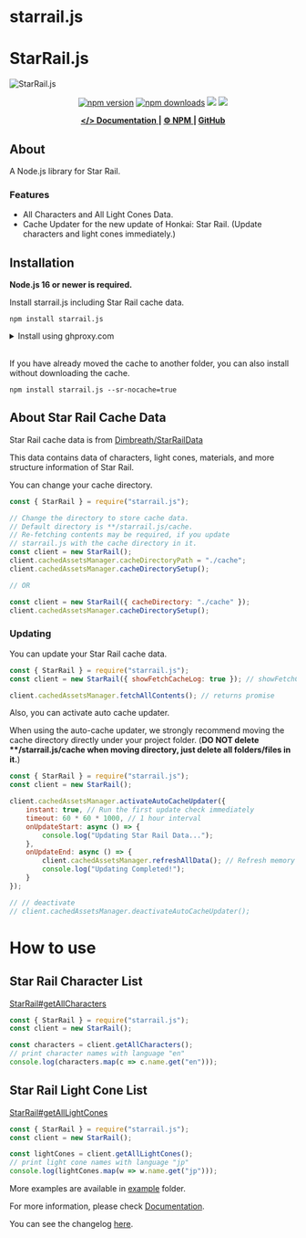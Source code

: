 # starrail.js


# StarRail.js

![StarRail.js](https://github.com/yuko1101/starrail.js/blob/main/docs/static/img/starrail-social-card.png?raw=true)

<div align="center">
	<p>
		<a href="https://www.npmjs.com/package/starrail.js"><img src="https://img.shields.io/npm/v/starrail.js.svg?maxAge=3600" alt="npm version" /></a>
		<a href="https://www.npmjs.com/package/starrail.js"><img src="https://img.shields.io/npm/dt/starrail.js.svg?maxAge=3600" alt="npm downloads" /></a>
		<a href="https://github.com/yuko1101/starrail.js/actions/workflows/codeql.yml"><img src="https://github.com/yuko1101/starrail.js/actions/workflows/codeql.yml/badge.svg"/></a>
    	<a href="https://github.com/yuko1101/starrail.js/blob/main/LICENSE"><img src="https://img.shields.io/badge/License-MIT-yellow.svg"/></a>
	</p>
</div>

<div align="center">
    <a href="https://enka-network-api.vercel.app/docs/api/StarRail">
        <b>&lt;/&gt; Documentation</b>
    </a>
    <b> | </b>
    <a href="https://www.npmjs.com/package/starrail.js">
        <b>⚙ NPM</b>
    </a>
    <b> | </b>
    <i class="fab fa-github"></i>
    <a href="https://github.com/yuko1101/starrail.js">
        <b> GitHub</b>
    </a>
</div>

## About

A Node.js library for Star Rail.

### Features
- All Characters and All Light Cones Data.
- Cache Updater for the new update of Honkai: Star Rail. (Update characters and light cones immediately.)


## Installation

**Node.js 16 or newer is required.**

Install starrail.js including Star Rail cache data.
```sh-session
npm install starrail.js
```
<details>
    <summary>Install using ghproxy.com</summary>
    
    npm install starrail.js --sr-ghproxy=true
</details>
<br/>

If you have already moved the cache to another folder, you can also install without downloading the cache.
```sh-session
npm install starrail.js --sr-nocache=true
```

## About Star Rail Cache Data
Star Rail cache data is from [Dimbreath/StarRailData](https://github.com/Dimbreath/StarRailData)

This data contains data of characters, light cones, materials, and more structure information of Star Rail.

You can change your cache directory.
```js
const { StarRail } = require("starrail.js");

// Change the directory to store cache data.
// Default directory is **/starrail.js/cache.
// Re-fetching contents may be required, if you update 
// starrail.js with the cache directory in it.
const client = new StarRail();
client.cachedAssetsManager.cacheDirectoryPath = "./cache";
client.cachedAssetsManager.cacheDirectorySetup();

// OR

const client = new StarRail({ cacheDirectory: "./cache" });
client.cachedAssetsManager.cacheDirectorySetup();

```

### Updating

You can update your Star Rail cache data.
```js
const { StarRail } = require("starrail.js");
const client = new StarRail({ showFetchCacheLog: true }); // showFetchCacheLog is true by default

client.cachedAssetsManager.fetchAllContents(); // returns promise
```


Also, you can activate auto cache updater.

When using the auto-cache updater, we strongly recommend moving the cache directory directly under your project folder. (**DO NOT delete \*\*/starrail.js/cache when moving directory, just delete all folders/files in it.**)

```js
const { StarRail } = require("starrail.js");
const client = new StarRail();

client.cachedAssetsManager.activateAutoCacheUpdater({
    instant: true, // Run the first update check immediately
    timeout: 60 * 60 * 1000, // 1 hour interval
    onUpdateStart: async () => {
        console.log("Updating Star Rail Data...");
    },
    onUpdateEnd: async () => {
        client.cachedAssetsManager.refreshAllData(); // Refresh memory
        console.log("Updating Completed!");
    }
});

// // deactivate
// client.cachedAssetsManager.deactivateAutoCacheUpdater();
```

# How to use

## Star Rail Character List
[StarRail#getAllCharacters](https://enka-network-api.vercel.app/docs/api/StarRail#getAllCharacters)
```js
const { StarRail } = require("starrail.js");
const client = new StarRail();

const characters = client.getAllCharacters();
// print character names with language "en"
console.log(characters.map(c => c.name.get("en")));
```

## Star Rail Light Cone List
[StarRail#getAllLightCones](https://enka-network-api.vercel.app/docs/api/StarRail#getAllLightCones)
```js
const { StarRail } = require("starrail.js");
const client = new StarRail();

const lightCones = client.getAllLightCones();
// print light cone names with language "jp"
console.log(lightCones.map(w => w.name.get("jp")));
```

More examples are available in [example](https://github.com/yuko1101/starrail.js/tree/main/example) folder.

For more information, please check [Documentation](https://enka-network-api.vercel.app/docs/api/StarRail).

You can see the changelog [here](https://github.com/yuko1101/starrail.js/blob/main/CHANGELOG.md).